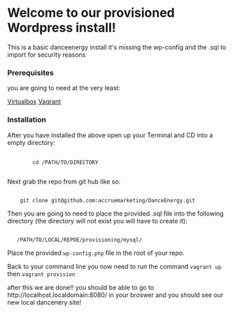 <h1>Welcome to our provisioned Wordpress install!</h1>
<p>This is a basic danceenergy install it's missing the wp-config and the .sql to import for security reasons</p>

<h3>Prerequisites</h3>
<p>you are going to need at the very least:</p>
<a href="https://www.virtualbox.org/">Virtualbox</a>
<a href="https://www.vagrantup.com/downloads.html">Vagrant</a>

<h3>Installation</h3>
<p>After you have installed the above open up your Terminal and CD into a empty directory:</p>
<pre>
	<code>
		cd /PATH/TO/DIRECTORY
	</code>
</pre>
<p>Next grab the repo from git hub like so: </p>
<code>
	git clone git@github.com:accruemarketing/DanceEnergy.git
</code>

<p>Then you are going to need to place the provided .sql file into the following directory (the directory will not exist you will have to create it):</p>
<code>
   /PATH/TO/LOCAL/REPOE/provisioning/mysql/
</code>
<p>Place the provided <code>wp-config.php</code> file in the root of your repo.</p>
<p>Back to your command line  you now need to run the command <code>vagrant up</code> then <code>vagrant provision</code></p>
<p>after this we are done!! you should be able to go to http://localhost.localdomain:8080/ in your broswer and you should see our new local dancenery site!</p>